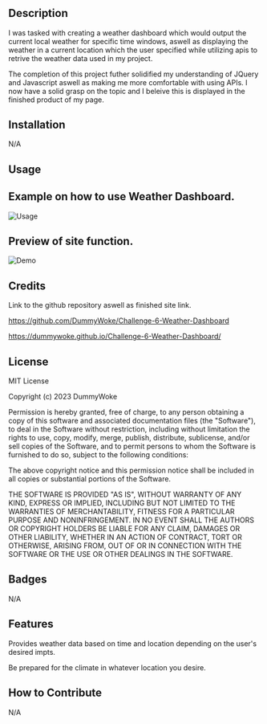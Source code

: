 # <Challenge-6-Weather-Dashboard>

## Description

I was tasked with creating a weather dashboard which would output the current local weather for specific time windows, aswell as displaying the weather in a current location which the user specified while utilizing apis to retrive the weather data used in my project.

The completion of this project futher solidified my understanding of JQuery and Javascript aswell as making me more comfortable with using APIs. I now have a solid grasp on the topic and I beleive this is displayed in the finished product of my page.

## Installation

N/A

## Usage

## Example on how to use Weather Dashboard.

![Usage](https://user-images.githubusercontent.com/72676314/216292445-99ea4546-1b1a-4400-8bd2-3d5a6f398af4.png)

## Preview of site function.
![Demo](https://user-images.githubusercontent.com/72676314/216292668-0b598607-480c-448e-ba21-7d59fbc14629.gif)

## Credits

Link to the github repository aswell as finished site link.

https://github.com/DummyWoke/Challenge-6-Weather-Dashboard

https://dummywoke.github.io/Challenge-6-Weather-Dashboard/

## License

MIT License

Copyright (c) 2023 DummyWoke

Permission is hereby granted, free of charge, to any person obtaining a copy
of this software and associated documentation files (the "Software"), to deal
in the Software without restriction, including without limitation the rights
to use, copy, modify, merge, publish, distribute, sublicense, and/or sell
copies of the Software, and to permit persons to whom the Software is
furnished to do so, subject to the following conditions:

The above copyright notice and this permission notice shall be included in all
copies or substantial portions of the Software.

THE SOFTWARE IS PROVIDED "AS IS", WITHOUT WARRANTY OF ANY KIND, EXPRESS OR
IMPLIED, INCLUDING BUT NOT LIMITED TO THE WARRANTIES OF MERCHANTABILITY,
FITNESS FOR A PARTICULAR PURPOSE AND NONINFRINGEMENT. IN NO EVENT SHALL THE
AUTHORS OR COPYRIGHT HOLDERS BE LIABLE FOR ANY CLAIM, DAMAGES OR OTHER
LIABILITY, WHETHER IN AN ACTION OF CONTRACT, TORT OR OTHERWISE, ARISING FROM,
OUT OF OR IN CONNECTION WITH THE SOFTWARE OR THE USE OR OTHER DEALINGS IN THE
SOFTWARE.

## Badges

N/A

## Features

Provides weather data based on time and location depending on the user's desired impts.

Be prepared for the climate in whatever location you desire.

## How to Contribute

N/A
